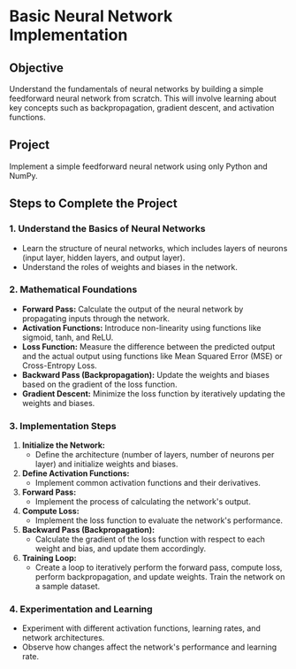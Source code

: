 # Basic Neural Network Implementation

## Objective
Understand the fundamentals of neural networks by building a simple feedforward neural network from scratch. This will involve learning about key concepts such as backpropagation, gradient descent, and activation functions.

## Project
Implement a simple feedforward neural network using only Python and NumPy.

## Steps to Complete the Project

### 1. Understand the Basics of Neural Networks
- Learn the structure of neural networks, which includes layers of neurons (input layer, hidden layers, and output layer).
- Understand the roles of weights and biases in the network.

### 2. Mathematical Foundations
- **Forward Pass:** Calculate the output of the neural network by propagating inputs through the network.
- **Activation Functions:** Introduce non-linearity using functions like sigmoid, tanh, and ReLU.
- **Loss Function:** Measure the difference between the predicted output and the actual output using functions like Mean Squared Error (MSE) or Cross-Entropy Loss.
- **Backward Pass (Backpropagation):** Update the weights and biases based on the gradient of the loss function.
- **Gradient Descent:** Minimize the loss function by iteratively updating the weights and biases.

### 3. Implementation Steps
1. **Initialize the Network:**
   - Define the architecture (number of layers, number of neurons per layer) and initialize weights and biases.
2. **Define Activation Functions:**
   - Implement common activation functions and their derivatives.
3. **Forward Pass:**
   - Implement the process of calculating the network's output.
4. **Compute Loss:**
   - Implement the loss function to evaluate the network's performance.
5. **Backward Pass (Backpropagation):**
   - Calculate the gradient of the loss function with respect to each weight and bias, and update them accordingly.
6. **Training Loop:**
   - Create a loop to iteratively perform the forward pass, compute loss, perform backpropagation, and update weights. Train the network on a sample dataset.

### 4. Experimentation and Learning
- Experiment with different activation functions, learning rates, and network architectures.
- Observe how changes affect the network's performance and learning rate.

